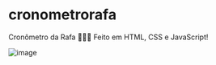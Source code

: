 # cronometrorafa 
Cronômetro da Rafa  👩🏻‍💻
Feito em HTML, CSS e JavaScript!

![image](https://user-images.githubusercontent.com/101329356/219739742-c89cc805-7a79-4f3a-89c8-688e6b798ada.png)

